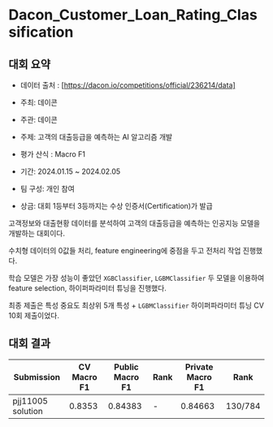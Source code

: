 
# Dacon_Customer_Loan_Rating_Classification


## 대회 요약
- 데이터 출처 : [https://dacon.io/competitions/official/236214/data]

- 주최: 데이콘
- 주관: 데이콘
- 주제: 고객의 대출등급을 예측하는 AI 알고리즘 개발
- 평가 산식 : Macro F1
- 기간: 2024.01.15 ~ 2024.02.05
- 팀 구성: 개인 참여
- 상금: 대회 1등부터 3등까지는 수상 인증서(Certification)가 발급


고객정보와 대출현황 데이터를 분석하여 고객의 대출등급을 예측하는 인공지능 모델을 개발하는 대회이다.  

수치형 데이터의 0값들 처리, feature engineering에 중점을 두고 전처리 작업 진행했다.

학습 모델은 가장 성능이 좋았던 `XGBClassifier`, `LGBMClassifier` 두 모델을 이용하여 feature selection, 하이퍼파라미터 튜닝을 진행했다.

최종 제출은 특성 중요도 최상위 5개 특성 + `LGBMClassifier` 하이퍼파라미터 튜닝 CV 10회 제출이었다. 

## 대회 결과

| Submission | CV Macro F1 | Public Macro F1 | Rank | Private Macro F1 | Rank |
| --- | --- | --- | --- | --- | --- |
| pjj11005 solution | 0.8353 | 0.84383 | - | 0.84663 | 130/784 |